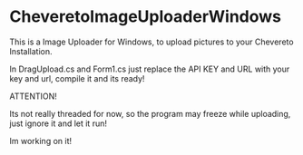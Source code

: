 CheveretoImageUploaderWindows
===============
This is a Image Uploader for Windows, to upload pictures to your Chevereto Installation.

In DragUpload.cs and Form1.cs just replace the API KEY and URL with your key and url, compile it and its ready!


ATTENTION!

Its not really threaded for now, so the program may freeze while uploading, just ignore it and let it run!

Im working on it!